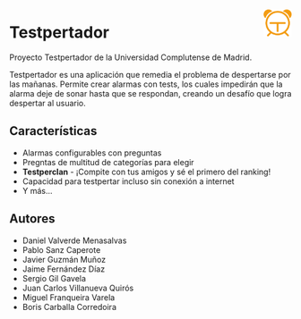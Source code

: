 <p>
  <img src="https://github.com/Franqueira/IngenieriaSoft/blob/master/logo.png" align="right" width="50"/>
</p>


# Testpertador

Proyecto Testpertador de la Universidad Complutense de Madrid.

Testpertador es una aplicación que remedia el problema de despertarse por las mañanas. Permite crear alarmas con tests, los cuales impedirán que la alarma deje de sonar hasta que se respondan, creando un desafío que logra despertar al usuario.

## Características

* Alarmas configurables con preguntas
* Pregntas de multitud de categorías para elegir
* **Testperclan** - ¡Compite con tus amigos y sé el primero del ranking!
* Capacidad para testpertar incluso sin conexión a internet
* Y más...

## Autores

* Daniel Valverde Menasalvas
* Pablo Sanz Caperote
* Javier Guzmán Muñoz
* Jaime Fernández Díaz
* Sergio Gil Gavela
* Juan Carlos Villanueva Quirós
* Miguel Franqueira Varela
* Boris Carballa Corredoira

